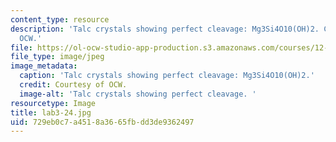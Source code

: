 ```yaml
---
content_type: resource
description: 'Talc crystals showing perfect cleavage: Mg3Si4O10(OH)2. Courtesy of
  OCW.'
file: https://ol-ocw-studio-app-production.s3.amazonaws.com/courses/12-108-structure-of-earth-materials-fall-2004/729eb0c7a4518a3665fbdd3de9362497_lab3-24.jpg
file_type: image/jpeg
image_metadata:
  caption: 'Talc crystals showing perfect cleavage: Mg3Si4O10(OH)2.'
  credit: Courtesy of OCW.
  image-alt: 'Talc crystals showing perfect cleavage. '
resourcetype: Image
title: lab3-24.jpg
uid: 729eb0c7-a451-8a36-65fb-dd3de9362497
---
```

